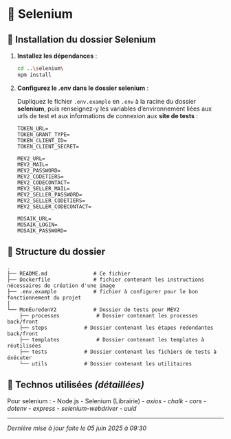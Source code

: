 # 📡 Selenium

## 📑 **Installation du dossier Selenium**

1. **Installez les dépendances** :

   ```bash
   cd ..\selenium\
   npm install
   ```

2. **Configurez le .env dans le dossier selenium** :

    Dupliquez le fichier `.env.example` en `.env` à la racine du dossier **selenium**, puis renseignez-y les variables d’environnement liées aux urls de test et aux informations de connexion aux **site de tests** :

    ```.env
    TOKEN_URL=
    TOKEN_GRANT_TYPE=
    TOKEN_CLIENT_ID=
    TOKEN_CLIENT_SECRET=

    MEV2_URL=
    MEV2_MAIL=
    MEV2_PASSWORD=
    MEV2_CODETIERS=
    MEV2_CODECONTACT=
    MEV2_SELLER_MAIL=
    MEV2_SELLER_PASSWORD=
    MEV2_SELLER_CODETIERS=
    MEV2_SELLER_CODECONTACT=

    MOSAIK_URL=
    MOSAIK_LOGIN=
    MOSAIK_PASSWORD=
    ```

## 📝 **Structure du dossier**

    .
    ├── README.md               # Ce fichier
    ├── Dockerfile              # fichier contenant les instructions nécessaires de création d'une image
    ├── .env.example            # fichier à configurer pour le bon fonctionnement du projet
    │
    └── MonEuredenV2            # Dossier de tests pour MEV2
        ├── processes            # Dossier contenant les processes back/front
        ├── steps            # Dossier contenant les étapes redondantes back/front
        ├── templates            # Dossier contenant les templates à réutilisées
        ├── tests            # Dossier contenant les fichiers de tests à éxécuter
        └── utils            # Dossier contenant les utilitaires

## 🔧 **Technos utilisées _(détaillées)_**

Pour selenium : 
    - Node.js
    - Selenium (Librairie)
    - _axios_
    - _chalk_
    - _cors_
    - _dotenv_
    - _express_
    - _selenium-webdriver_
    - _uuid_

---

*Dernière mise à jour faite le 05 juin 2025 à 09:30*